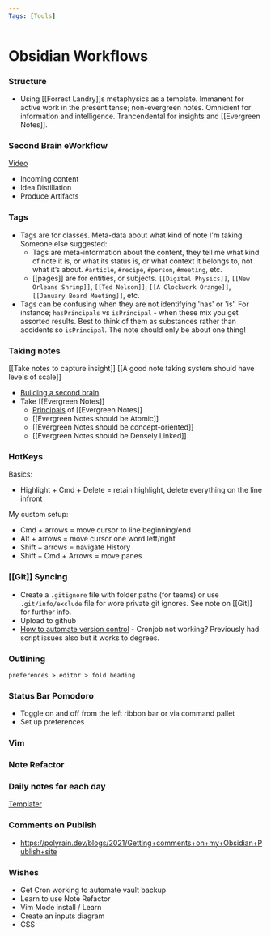 ```yaml
---
Tags: [Tools]
---
```


# Obsidian Workflows

### Structure
- Using [[Forrest Landry]]s metaphysics as a template. Immanent for active work in the present tense; non-evergreen notes. Omnicient for information and intelligence. Trancendental for insights and [[Evergreen Notes]].

### Second Brain eWorkflow
[Video](https://www.youtube.com/watch?v=Ewhfok91AdE)
- Incoming content
- Idea Distillation
- Produce Artifacts

### Tags
- Tags are for classes. Meta-data about what kind of note I'm taking. Someone else suggested:
	- Tags are meta-information about the content, they tell me what kind of note it is, or what its status is, or what context it belongs to, not what it’s about. `#article`, `#recipe`, `#person`, `#meeting`, etc.
	- [[pages]] are for entities, or subjects. `[[Digital Physics]]`, `[[New Orleans Shrimp]]`, `[[Ted Nelson]]`, `[[A Clockwork Orange]]`, `[[January Board Meeting]]`, etc.
- Tags can be confusing when they are not identifying 'has' or 'is'. For instance; `hasPrincipals` vs `isPrincipal` - when these mix you get assorted results. Best to think of them as substances rather than accidents so `isPrincipal`. The note should only be about one thing!

### Taking notes
[[Take notes to capture insight]]
[[A good note taking system should have levels of scale]]

- [Building a second brain](https://maggieappleton.com/basb)
- Take [[Evergreen Notes]]
	- [Principals](https://notes.andymatuschak.org/About_these_notes) of [[Evergreen Notes]]
	- [[Evergreen Notes should be Atomic]]
	- [[Evergreen Notes should be concept-oriented]]
	- [[Evergreen Notes should be Densely Linked]]
	
### HotKeys
Basics:
- Highlight + Cmd + Delete = retain highlight, delete everything on the line infront

My custom setup: 
- Cmd + arrows = move cursor to line beginning/end
- Alt + arrows = move cursor one word left/right
- Shift + arrows = navigate History
- Shift + Cmd + Arrows = move panes

### [[Git]] Syncing
- Create a `.gitignore` file with folder paths (for teams) or use `.git/info/exclude` file for wore private git ignores. See note on [[Git]] for further info.
- Upload to github
- [How to automate version control](https://medium.com/analytics-vidhya/how-i-put-my-mind-under-version-control-24caea37b8a5) - Cronjob not working? Previously had script issues also but it works to degrees. 

### Outlining
`preferences > editor > fold heading`

### Status Bar Pomodoro
- Toggle on and off from the left ribbon bar or via command pallet
- Set up preferences

### Vim
### Note Refactor
### Daily notes for each day
[Templater](https://github.com/SilentVoid13/Templater/discussions/240)

### Comments on Publish
- https://polyrain.dev/blogs/2021/Getting+comments+on+my+Obsidian+Publish+site

### Wishes
- Get Cron working to automate vault backup 
- Learn to use Note Refactor
- Vim Mode install / Learn
- Create an inputs diagram
- CSS